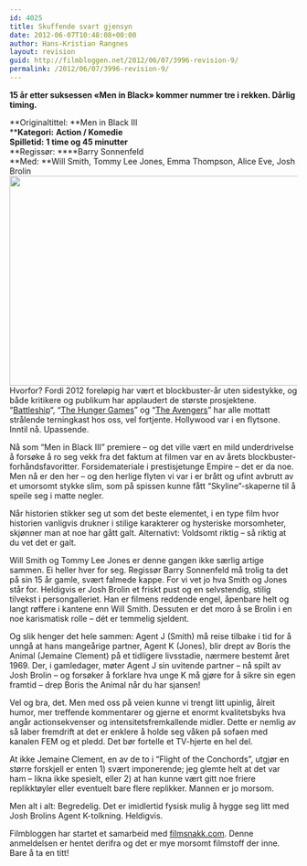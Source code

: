 ```yaml
---
id: 4025
title: Skuffende svart gjensyn
date: 2012-06-07T10:48:08+00:00
author: Hans-Kristian Rangnes
layout: revision
guid: http://filmbloggen.net/2012/06/07/3996-revision-9/
permalink: /2012/06/07/3996-revision-9/
---
```

**15 år etter suksessen &laquo;Men in Black&raquo; kommer nummer tre i rekken. Dårlig timing.<!--more-->**

**Originaltittel: **Men in Black III  
****Kategori:** **Action / Komedie**  
**Spilletid:** **1 time og 45 minutter**  
**Regissør: ****Barry Sonnenfeld  
**Med: **Will Smith, Tommy Lee Jones, Emma Thompson, Alice Eve, Josh Brolin  
<a href="http://filmbloggen.net/2012/06/07/3996/will-smithtommy-lee-jones/" rel="attachment wp-att-4001"><img class="alignnone size-large wp-image-4001" src="http://filmbloggen.net/wp-content/uploads//2012/06/homtvjq5-620x367.jpg" alt="" width="620" height="367" /></a>  
Hvorfor? Fordi 2012 foreløpig har vært et blockbuster-år uten sidestykke, og både kritikere og publikum har applaudert de største prosjektene. “<a title="Rihanna ødelegger litt, men dette er uansett dritfett" href="http://filmsnakk.com/2012/04/11/rihanna-odelegger-litt-men-dette-er-uansett-dritfett/" target="_blank">Battleship</a>“, “<a title="Barn som slakter barn" href="http://filmsnakk.com/2012/03/22/dette-gjor-paradise-hotel-til-en-nyfodt-kattepus/" target="_blank">The Hunger Games</a>” og “<a title="Superfett!" href="http://filmsnakk.com/2012/04/26/superfett/" target="_blank">The Avengers</a>” har alle mottatt strålende terningkast hos oss, vel fortjente. Hollywood var i en flytsone. Inntil nå. Upassende.

Nå som “Men in Black III” premiere – og det ville vært en mild underdrivelse å forsøke å ro seg vekk fra det faktum at filmen var en av årets blockbuster-forhåndsfavoritter. Forsidemateriale i prestisjetunge Empire – det er da noe. Men nå er den her – og den herlige flyten vi var i er brått og ufint avbrutt av et umorsomt stykke slim, som på spissen kunne fått “Skyline”-skaperne til å speile seg i matte negler.

Når historien stikker seg ut som det beste elementet, i en type film hvor historien vanligvis drukner i stilige karakterer og hysteriske morsomheter, skjønner man at noe har gått galt. Alternativt: Voldsomt riktig – så riktig at du vet det er galt.

Will Smith og Tommy Lee Jones er denne gangen ikke særlig artige sammen. Ei heller hver for seg. Regissør Barry Sonnenfeld må trolig ta det på sin 15 år gamle, svært falmede kappe. For vi vet jo hva Smith og Jones står for. Heldigvis er Josh Brolin et friskt pust og en selvstendig, stilig tilvekst i persongalleriet. Han er filmens reddende engel, åpenbare helt og langt røffere i kantene enn Will Smith. Dessuten er det moro å se Brolin i en noe karismatisk rolle – dét er temmelig sjeldent.

Og slik henger det hele sammen: Agent J (Smith) må reise tilbake i tid for å unngå at hans mangeårige partner, Agent K (Jones), blir drept av Boris the Animal (Jemaine Clement) på et tidligere livsstadie, nærmere bestemt året 1969. Der, i gamledager, møter Agent J sin uvitende partner – nå spilt av Josh Brolin – og forsøker å forklare hva unge K må gjøre for å sikre sin egen framtid – drep Boris the Animal når du har sjansen!

Vel og bra, det. Men med oss på veien kunne vi trengt litt upinlig, ålreit humor, mer treffende kommentarer og gjerne et enormt kvalitetsbyks hva angår actionsekvenser og intensitetsfremkallende midler. Dette er nemlig av så laber fremdrift at det er enklere å holde seg våken på sofaen med kanalen FEM og et pledd. Det bør fortelle et TV-hjerte en hel del.

At ikke Jemaine Clement, en av de to i “Flight of the Conchords”, utgjør en større forskjell er enten 1) svært imponerende; jeg glemte helt at det var ham – likna ikke spesielt, eller 2) at han kunne vært gitt noe friere replikktøyler eller eventuelt bare flere replikker. Mannen er jo morsom.

Men alt i alt: Begredelig. Det er imidlertid fysisk mulig å hygge seg litt med Josh Brolins Agent K-tolkning. Heldigvis.

Filmbloggen har startet et samarbeid med [filmsnakk.com](http://filmsnakk.com). Denne anmeldelsen er hentet derifra og det er mye morsomt filmstoff der inne. Bare å ta en titt!